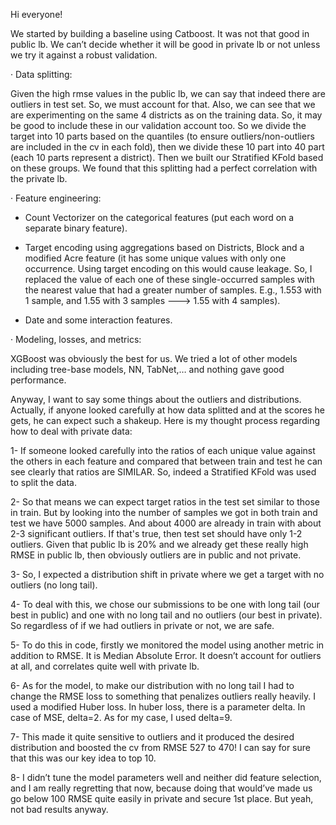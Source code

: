 Hi everyone!


We started by building a baseline using Catboost. It was not that good in public lb. We can’t decide whether it will be good in private lb or not unless we try it against a robust validation.

· Data splitting:

Given the high rmse values in the public lb, we can say that indeed there are outliers in test set. So, we must account for that. Also, we can see that we are experimenting on the same 4 districts as on the training data. So, it may be good to include these in our validation account too. So we divide the target into 10 parts based on the quantiles (to ensure outliers/non-outliers are included in the cv in each fold), then we divide these 10 part into 40 part (each 10 parts represent a district). Then we built our Stratified KFold based on these groups. We found that this splitting had a perfect correlation with the private lb.

· Feature engineering:

- Count Vectorizer on the categorical features (put each word on a separate binary feature).

- Target encoding using aggregations based on Districts, Block and a modified Acre feature (it has some unique values with only one occurrence. Using target encoding on this would cause leakage. So, I replaced the value of each one of these single-occurred samples with the nearest value that had a greater number of samples. E.g., 1.553 with 1 sample, and 1.55 with 3 samples ---> 1.55 with 4 samples).

- Date and some interaction features.

· Modeling, losses, and metrics:

XGBoost was obviously the best for us. We tried a lot of other models including tree-base models, NN, TabNet,… and nothing gave good performance.

Anyway, I want to say some things about the outliers and distributions. Actually, if anyone looked carefully at how data splitted and at the scores he gets, he can expect such a shakeup. Here is my thought process regarding how to deal with private data:

1- If someone looked carefully into the ratios of each unique value against the others in each feature and compared that between train and test he can see clearly that ratios are SIMILAR. So, indeed a Stratified KFold was used to split the data.

2- So that means we can expect target ratios in the test set similar to those in train. But by looking into the number of samples we got in both train and test we have 5000 samples. And about 4000 are already in train with about 2-3 significant outliers. If that's true, then test set should have only 1-2 outliers. Given that public lb is 20% and we already get these really high RMSE in public lb, then obviously outliers are in public and not private.

3- So, I expected a distribution shift in private where we get a target with no outliers (no long tail).

4- To deal with this, we chose our submissions to be one with long tail (our best in public) and one with no long tail and no outliers (our best in private). So regardless of if we had outliers in private or not, we are safe.

5- To do this in code, firstly we monitored the model using another metric in addition to RMSE. It is Median Absolute Error. It doesn’t account for outliers at all, and correlates quite well with private lb.

6- As for the model, to make our distribution with no long tail I had to change the RMSE loss to something that penalizes outliers really heavily. I used a modified Huber loss. In huber loss, there is a parameter delta. In case of MSE, delta=2. As for my case, I used delta=9.

7- This made it quite sensitive to outliers and it produced the desired distribution and boosted the cv from RMSE 527 to 470! I can say for sure that this was our key idea to top 10.

8- I didn’t tune the model parameters well and neither did feature selection, and I am really regretting that now, because doing that would’ve made us go below 100 RMSE quite easily in private and secure 1st place. But yeah, not bad results anyway.
